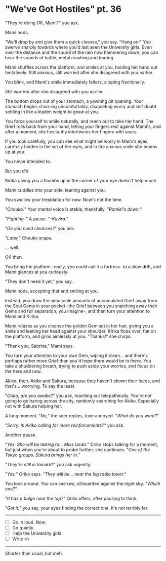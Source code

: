 # "We've Got Hostiles" pt. 36

"They're doing OK, Mami?" you ask.

Mami nods.

"We'll drop by and give them a quick cleanse," you say. "Hang on!" You swerve sharply towards where you'd last seen the University girls. Even over the distance and the sound of the rain now hammering down, you can hear the sounds of battle, metal crashing and tearing.

Mami shuffles across the platform, and smiles at you, holding her hand out tentatively. Still anxious, still worried after she disagreed with you earlier.

You blink, and Mami's smile immediately falters, slipping fractionally.

Still worried after she disagreed with you earlier.

The bottom drops out of your stomach, a yawning pit opening. Your stomach begins churning uncomfortably, disquieting worry and self doubt settling in like a leaden weight to gnaw at you.

You force yourself to smile naturally, and reach out to take her hand. The Grief rolls back from your hand, letting your fingers rest against Mami's, and after a moment, she hesitantly intertwines her fingers with yours.

If you look carefully, you can see what might be worry in Mami's eyes, carefully hidden in the set of her eyes, and in the anxious smile she beams up at you.

You never intended to.

But you *did*.

Kirika giving you a thumbs up in the corner of your eye doesn't help much.

Mami cuddles into your side, leaning against you.

You swallow your trepidation for now. Now's not the time.

"*Chouko.*" Your mental voice is stable, thankfully. "*Ramiel's down.*"

"*Fighting-*" A pause. "*-Kuvira.*"

"*Do you need cleanses?*" you ask.

"*Later,*" Chouko snaps.

... well.

OK then.

You bring the platform -really, you could call it a fortress- to a slow drift, and Mami glances at you curiously.

"They don't need it yet," you say.

Mami nods, accepting that and smiling at you.

Instead, you draw the minuscule amounts of accumulated Grief away from the Soul Gems in your pocket -the Grief between you snatching away their Gems and full separation, you imagine-, and then turn your attention to Mami and Kirika.

Mami relaxes as you cleanse the golden Gem set in her hair, giving you a smile and leaning her head against your shoulder. Kirika flops over, flat on the platform, and grins aimlessly at you. "Thanks!" she chirps.

"Thank you, Sabrina," Mami says.

You turn your attention to your own Gem, wiping it clean... and there's perhaps rather more Grief than you'd hope there would be in there. You take a shuddering breath, trying to push aside your worries, and focus on the here and now.

Akiko, then. Akiko and Sakura, because they haven't shown their faces, and that's... worrying. To say the least.

"*Oriko, are you awake?*" you ask, reaching out telepathically. You're not going to go haring across the city, randomly searching for Akiko. Especially not with Sakura helping her.

A long moment. "*No,*" the seer replies, tone annoyed. "*What do you want?*"

"*Sorry. Is Akiko calling for more reinforcements?*" you ask.

Another pause.

"*Yes. She will be talking to... Miss Ueda.*" Oriko stops talking for a moment, but just when you're about to probe further, she continues. "*One of the Tokyo groups. Sakura brings her in.*"

"*They're still in Sendai?*" you ask urgently.

"*Yes,*" Oriko says. "*They will be... near the big radio tower.*"

You look around. You can see *two*, silhouetted against the night sky. "*Which one?*"

"*It has a bulge near the top?*" Oriko offers, after pausing to think.

"*Got it,*" you say, your eyes finding the correct one. It's not terribly far.

---

- [ ] Go in loud. *Now*.
- [ ] Go quietly.
- [ ] Help the University girls
- [ ] Write-in

---

Shorter than usual, but meh.
